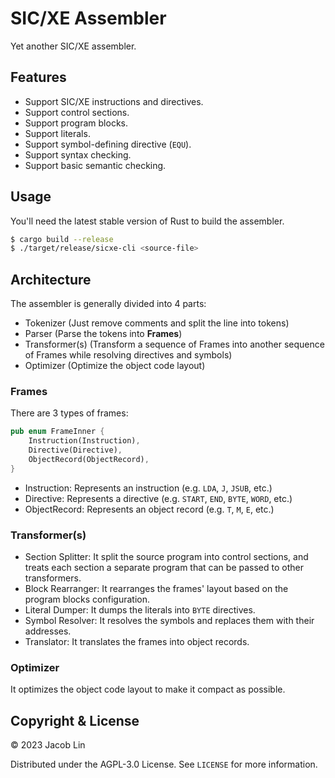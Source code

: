 # SIC/XE Assembler

Yet another SIC/XE assembler.

## Features

- Support SIC/XE instructions and directives.
- Support control sections.
- Support program blocks.
- Support literals.
- Support symbol-defining directive (`EQU`).
- Support syntax checking.
- Support basic semantic checking.

## Usage

You'll need the latest stable version of Rust to build the assembler.

```bash
$ cargo build --release
$ ./target/release/sicxe-cli <source-file>
```

## Architecture

The assembler is generally divided into 4 parts:

- Tokenizer (Just remove comments and split the line into tokens)
- Parser (Parse the tokens into **Frames**)
- Transformer(s) (Transform a sequence of Frames into another sequence of Frames while resolving directives and symbols)
- Optimizer (Optimize the object code layout)

### Frames

There are 3 types of frames:

```rs
pub enum FrameInner {
    Instruction(Instruction),
    Directive(Directive),
    ObjectRecord(ObjectRecord),
}
```

- Instruction: Represents an instruction (e.g. `LDA`, `J`, `JSUB`, etc.)
- Directive: Represents a directive (e.g. `START`, `END`, `BYTE`, `WORD`, etc.)
- ObjectRecord: Represents an object record (e.g. `T`, `M`, `E`, etc.)

### Transformer(s)

- Section Splitter: It split the source program into control sections, and treats each section a separate program that can be passed to other transformers.
- Block Rearranger: It rearranges the frames' layout based on the program blocks configuration.
- Literal Dumper: It dumps the literals into `BYTE` directives.
- Symbol Resolver: It resolves the symbols and replaces them with their addresses.
- Translator: It translates the frames into object records.

### Optimizer

It optimizes the object code layout to make it compact as possible.

## Copyright & License

© 2023 Jacob Lin

Distributed under the AGPL-3.0 License. See `LICENSE` for more information.
